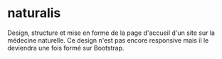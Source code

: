 # naturalis
Design, structure et mise en forme de la page d'accueil d'un site sur la médecine naturelle. Ce design n'est pas encore responsive mais il le deviendra une fois formé sur Bootstrap.
